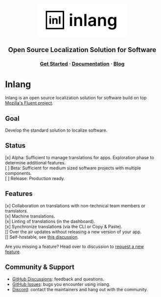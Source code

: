 <div>
    <p align="center">
        <img width="300" src="assets/logo-white-background.svg"/>
    </p>
    <h2 align="center">
        Open Source Localization Solution for Software
    <h3 align="center">
        <a href="https://inlang.dev/docs/getting-started" target="_blank">Get Started</a> · <a href="https://inlang.dev/docs" target="_blank">Documentation</a> · <a href="https://inlang.dev/blog" target="_blank">Blog</a>
    </h3>
    </h2>
</div>

# Inlang

Inlang is an open source localization solution for software build on top [Mozilla's Fluent project](https://projectfluent.org/).

## Goal

Develop the standard solution to localize software. 

## Status

[x] Alpha: Sufficient to manage translations for apps. Exploration phase to determine additional features.  
[ ] Beta: Sufficient for medium sized software projects with multiple components.  
[ ] Release: Production ready.

## Features

[x] Collaboration on translations with non-technical team members or translators.  
[x] Machine translations.  
[x] Linting of translations (in the dashboard).  
[x] Synchronize translations (via the CLI or Copy & Paste).  
[] Over the air updates without releasing a new version of your app.  
[] Self-hostable, see [this discussion](https://github.com/inlang/inlang/discussions/65).

Are you missing a feature? Head over to discussion to [request a new feature](https://github.com/inlang/inlang/discussions).

## Community & Support

- [GitHub Discussions](https://github.com/inlang/inlang/discussions): feedback and questions.
- [GitHub Issues](https://github.com/inlang/inlang/issues): bugs you encounter using inlang.
- [Discord](https://discord.gg/CUkj4fgz5K): contact the maintainers and hang out with the community.
